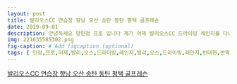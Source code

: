 ```yaml
---
layout: post
title: 발리오스CC 연습장 향남 오산 송탄 동탄 평택 골프레슨
date: 2019-09-01
description: 안녕하세요 양민정 프로 입니다 제가 어제 발리오스CC 드라이빙 레인지를 다녀왔는데요 발리오스 드라이빙레인지 반대편 이날 해가 반짝해서 더웠다가 저렇게 구름이 가득 끼어서 덕분에 시원한 바람이 
img: 221635585302.png
fig-caption: # Add figcaption (optional)
tags: [ 민정,프로,어제,발리,오스,드라이빙,레인지,발리,오스,드라이빙,레인지,반대편,반짝,구름,가득,덕분,바람,잔뜩,불어,연습,날씨,사진,보시,파란,지붕,평상시,연습,장소,주말,지금,연습,장소,린다,한번,발리,오스,퍼팅장,퍼터,연습,벙커,연습,사진,실수,모습,벙커,벙커,연습,동영상,다행,계속,치면,가요,유독,갑자기,겨울,연습,골프,혼자,운동,누군가,라이벌,경쟁심,생기,생각,자주,요즘,프로,덕분,더욱,평상시,연습,장소,주말,반대편,장소,퍼터,벙커,연습,효민,골프,아카데미,방문,상담,약제,카카오,문자,카톡,상담,가능,부재,레슨,중이므,레슨,종료,연락 ]
---
```

[발리오스CC 연습장 향남 오산 송탄 동탄 평택 골프레슨](https://blog.naver.com/ymj6439?Redirect=Log&logNo=221635585302)